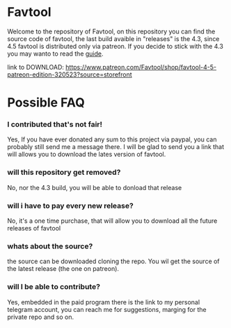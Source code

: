 
# Favtool

Welcome to the repository of Favtool, on this repository you can find the source code of favtool, the last build avaible in "releases" is the 4.3, since 4.5 favtool is distributed only via patreon. If you decide to stick with the 4.3 you may wanto to read the <a href="https://github.com/shy-neon/favtool/blob/main/guide.md">guide</a>.

link to DOWNLOAD: https://www.patreon.com/Favtool/shop/favtool-4-5-patreon-edition-320523?source=storefront

# Possible FAQ

### I contributed that's not fair!
Yes, If you have ever donated any sum to this project via paypal, you can probably still send me a message there. I will be glad to send you a link that will allows you to download the lates version of favtool.

### will this repository get removed?
No, nor the 4.3 build, you will be able to donload that release

### will i have to pay every new release?
No, it's a one time purchase, that will allow you to download all the future releases of favtool

### whats about the source?
the source can be downloaded cloning the repo. You wil get the source of the latest release (the one on patreon).

### will I be able to contribute?
Yes, embedded in the paid program there is the link to my personal telegram account, you can reach me for suggestions, marging for the private repo and so on.

